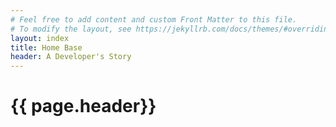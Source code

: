 ```yaml
---
# Feel free to add content and custom Front Matter to this file.
# To modify the layout, see https://jekyllrb.com/docs/themes/#overriding-theme-defaults]
layout: index
title: Home Base 
header: A Developer's Story
---
```


<p> <i class="fab fa-connectdevelop"></i></p>
<head>
<link rel="stylesheet" type="text/css" href="main.css">
<script src="https://kit.fontawesome.com/c6be4965ce.js" crossorigin="anonymous"></script>

</head>

<h1>
{{ page.header}}
</h1>

